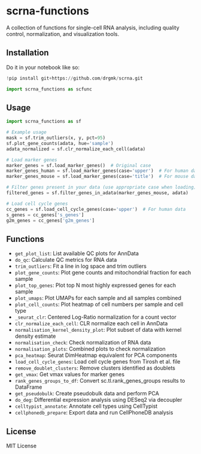 # scrna-functions

A collection of functions for single-cell RNA analysis, including quality control, normalization, and visualization tools.

## Installation

Do it in your notebook like so:

```python
!pip install git+https://github.com/drgmk/scrna.git

import scrna_functions as scfunc
```

## Usage

```python
import scrna_functions as sf

# Example usage
mask = sf.trim_outliers(x, y, pct=95)
sf.plot_gene_counts(adata, hue='sample')
adata_normalized = sf.clr_normalize_each_cell(adata)

# Load marker genes
marker_genes = sf.load_marker_genes()  # Original case
marker_genes_human = sf.load_marker_genes(case='upper')  # For human data
marker_genes_mouse = sf.load_marker_genes(case='title')  # For mouse data

# Filter genes present in your data (use appropriate case when loading)
filtered_genes = sf.filter_genes_in_adata(marker_genes_mouse, adata)

# Load cell cycle genes
cc_genes = sf.load_cell_cycle_genes(case='upper')  # For human data
s_genes = cc_genes['s_genes']
g2m_genes = cc_genes['g2m_genes']
```

## Functions

- `get_plot_list`: List available QC plots for AnnData
- `do_qc`: Calculate QC metrics for RNA data
- `trim_outliers`: Fit a line in log space and trim outliers
- `plot_gene_counts`: Plot gene counts and mitochondrial fraction for each sample
- `plot_top_genes`: Plot top N most highly expressed genes for each sample
- `plot_umaps`: Plot UMAPs for each sample and all samples combined
- `plot_cell_counts`: Plot heatmap of cell numbers per sample and cell type
- `_seurat_clr`: Centered Log-Ratio normalization for a count vector
- `clr_normalize_each_cell`: CLR normalize each cell in AnnData
- `normalisation_kernel_density_plot`: Plot subset of data with kernel density estimate
- `normalisation_check`: Check normalization of RNA data
- `normalisation_plots`: Combined plots to check normalization
- `pca_heatmap`: Seurat DimHeatmap equivalent for PCA components
- `load_cell_cycle_genes`: Load cell cycle genes from Tirosh et al. file
- `remove_doublet_clusters`: Remove clusters identified as doublets
- `get_vmax`: Get vmax values for marker genes
- `rank_genes_groups_to_df`: Convert sc.tl.rank_genes_groups results to DataFrame
- `get_pseudobulk`: Create pseudobulk data and perform PCA
- `do_deg`: Differential expression analysis using DESeq2 via decoupler
- `celltypist_annotate`: Annotate cell types using CellTypist
- `cellphonedb_prepare`: Export data and run CellPhoneDB analysis

## License

MIT License
